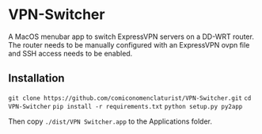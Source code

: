 # VPN-Switcher
A MacOS menubar app to switch ExpressVPN servers on a DD-WRT router.
The router needs to be manually configured with an ExpressVPN ovpn file and SSH access needs to be enabled.


## Installation
`git clone https://github.com/comiconomenclaturist/VPN-Switcher.git`
`cd VPN-Switcher`
`pip install -r requirements.txt`
`python setup.py py2app`

Then copy `./dist/VPN Switcher.app` to the Applications folder.
